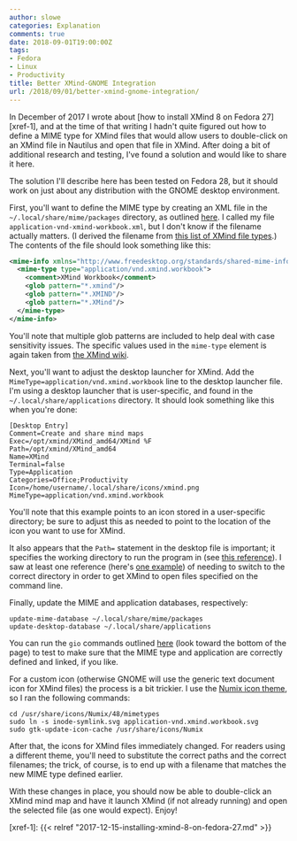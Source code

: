 ```yaml
---
author: slowe
categories: Explanation
comments: true
date: 2018-09-01T19:00:00Z
tags:
- Fedora
- Linux
- Productivity
title: Better XMind-GNOME Integration
url: /2018/09/01/better-xmind-gnome-integration/
---
```


In December of 2017 I wrote about [how to install XMind 8 on Fedora 27][xref-1], and at the time of that writing I hadn't quite figured out how to define a MIME type for XMind files that would allow users to double-click on an XMind file in Nautilus and open that file in XMind. After doing a bit of additional research and testing, I've found a solution and would like to share it here.<!--more-->

The solution I'll describe here has been tested on Fedora 28, but it should work on just about any distribution with the GNOME desktop environment.

First, you'll want to define the MIME type by creating an XML file in the `~/.local/share/mime/packages` directory, as outlined [here][link-1]. I called my file `application-vnd-xmind-workbook.xml`, but I don't know if the filename actually matters. (I derived the filename from [this list of XMind file types][link-2].) The contents of the file should look something like this:

``` xml
<mime-info xmlns="http://www.freedesktop.org/standards/shared-mime-info">
  <mime-type type="application/vnd.xmind.workbook">
    <comment>XMind Workbook</comment>
    <glob pattern="*.xmind"/>
    <glob pattern="*.XMIND"/>
    <glob pattern="*.XMind"/>
  </mime-type>
</mime-info>
```

You'll note that multiple glob patterns are included to help deal with case sensitivity issues. The specific values used in the `mime-type` element is again taken from [the XMind wiki][link-2].

Next, you'll want to adjust the desktop launcher for XMind. Add the `MimeType=application/vnd.xmind.workbook` line to the desktop launcher file. I'm using a desktop launcher that is user-specific, and found in the `~/.local/share/applications` directory. It should look something like this when you're done:

``` text
[Desktop Entry]
Comment=Create and share mind maps
Exec=/opt/xmind/XMind_amd64/XMind %F
Path=/opt/xmind/XMind_amd64
Name=XMind
Terminal=false
Type=Application
Categories=Office;Productivity
Icon=/home/username/.local/share/icons/xmind.png
MimeType=application/vnd.xmind.workbook
```

You'll note that this example points to an icon stored in a user-specific directory; be sure to adjust this as needed to point to the location of the icon you want to use for XMind.

It also appears that the `Path=` statement in the desktop file is important; it specifies the working directory to run the program in (see [this reference][link-3]). I saw at least one reference (here's [one example][link-4]) of needing to switch to the correct directory in order to get XMind to open files specified on the command line.

Finally, update the MIME and application databases, respectively:

    update-mime-database ~/.local/share/mime/packages
    update-desktop-database ~/.local/share/applications

You can run the `gio` commands outlined [here][link-1] (look toward the bottom of the page) to test to make sure that the MIME type and application are correctly defined and linked, if you like.

For a custom icon (otherwise GNOME will use the generic text document icon for XMind files) the process is a bit trickier. I use the [Numix icon theme][link-5], so I ran the following commands:

    cd /usr/share/icons/Numix/48/mimetypes
    sudo ln -s inode-symlink.svg application-vnd.xmind.workbook.svg
    sudo gtk-update-icon-cache /usr/share/icons/Numix

After that, the icons for XMind files immediately changed. For readers using a different theme, you'll need to substitute the correct paths and the correct filenames; the trick, of course, is to end up with a filename that matches the new MIME type defined earlier.

With these changes in place, you should now be able to double-click an XMind mind map and have it launch XMind (if not already running) and open the selected file (as one would expect). Enjoy!

[link-1]: https://help.gnome.org/admin/system-admin-guide/stable/mime-types-custom-user.html.en
[link-2]: https://github.com/xmindltd/xmind/wiki/FileTypes
[link-3]: https://developer.gnome.org/desktop-entry-spec/
[link-4]: https://github.com/xmindltd/xmind/issues/200
[link-5]: https://github.com/numixproject/numix-icon-theme
[xref-1]: {{< relref "2017-12-15-installing-xmind-8-on-fedora-27.md" >}}
